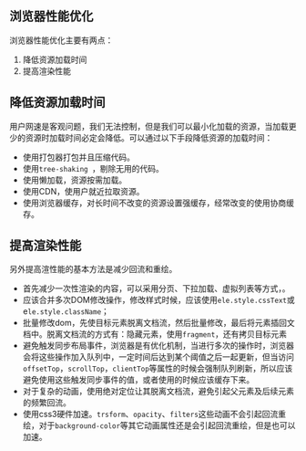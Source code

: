 
## 浏览器性能优化
浏览器性能优化主要有两点：
1. 降低资源加载时间
2. 提高渲染性能

## 降低资源加载时间
用户网速是客观问题，我们无法控制，但是我们可以最小化加载的资源，当加载更少的资源时加载时间必定会降低。可以通过以下手段降低资源的加载时间：

* 使用打包器打包并且压缩代码。
* 使用`tree-shaking `，剔除无用的代码。
* 使用懒加载，资源按需加载。
* 使用CDN，使用户就近拉取资源。
* 使用浏览器缓存，对长时间不改变的资源设置强缓存，经常改变的使用协商缓存。

## 提高渲染性能

另外提高渲性能的基本方法是减少回流和重绘。

* 首先减少一次性渲染的内容，可以采用分页、下拉加载、虚拟列表等方式，。
* 应该合并多次DOM修改操作，修改样式时候，应该使用`ele.style.cssText`或e`le.style.className`； 
* 批量修改dom，先使目标元素脱离文档流，然后批量修改，最后将元素插回文档中。脱离文档流的方式有：隐藏元素，使用`fragment`，还有拷贝目标元素
* 避免触发同步布局事件，浏览器是有优化机制，当进行多次的操作时，浏览器会将这些操作加入队列中，一定时间后达到某个阈值之后一起更新，但当访问`offsetTop`，`scrollTop`，`clientTop`等属性的时候会强制队列刷新，所以应该避免使用这些触发同步事件的值，或者使用的时候应该缓存下来。
* 对于复杂的动画，使用绝对定位让其脱离文档流，避免引起父元素及后续元素的频繁回流。
* 使用css3硬件加速。`trsform`、`opacity`、`filters`这些动画不会引起回流重绘，对于`background-color`等其它动画属性还是会引起回流重绘，但是也可以加速。




